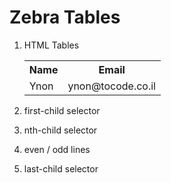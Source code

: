 # Zebra Tables

1. HTML Tables
    <table>
        <tr>
            <th>Name</th><th>Email</th>
        </tr>
        <tr>
            <td>Ynon</td><td>ynon@tocode.co.il</td>
        </tr>
    </table>
2. first-child selector

3. nth-child selector

4. even / odd lines

5. last-child selector

